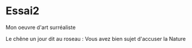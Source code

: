 # Essai2
Mon oeuvre d'art surréaliste

Le chêne un jour dit au roseau :
Vous avez bien sujet d'accuser la Nature
